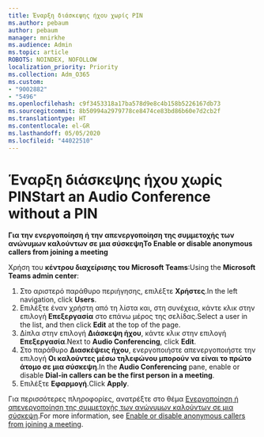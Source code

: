 ```yaml
---
title: Έναρξη διάσκεψης ήχου χωρίς PIN
ms.author: pebaum
author: pebaum
manager: mnirkhe
ms.audience: Admin
ms.topic: article
ROBOTS: NOINDEX, NOFOLLOW
localization_priority: Priority
ms.collection: Adm_O365
ms.custom:
- "9002882"
- "5496"
ms.openlocfilehash: c9f3453318a17ba578d9e8c4b158b5226167db73
ms.sourcegitcommit: 8b50994a2979778ce8474ce83bd86b60e7d2cb2f
ms.translationtype: HT
ms.contentlocale: el-GR
ms.lasthandoff: 05/05/2020
ms.locfileid: "44022510"
---
```

# <a name="start-an-audio-conference-without-a-pin"></a><span data-ttu-id="2bec8-102">Έναρξη διάσκεψης ήχου χωρίς PIN</span><span class="sxs-lookup"><span data-stu-id="2bec8-102">Start an Audio Conference without a PIN</span></span>

<span data-ttu-id="2bec8-103">**Για την ενεργοποίηση ή την απενεργοποίηση της συμμετοχής των ανώνυμων καλούντων σε μια σύσκεψη**</span><span class="sxs-lookup"><span data-stu-id="2bec8-103">**To Enable or disable anonymous callers from joining a meeting**</span></span>

<span data-ttu-id="2bec8-104">Χρήση του **κέντρου διαχείρισης του Microsoft Teams**:</span><span class="sxs-lookup"><span data-stu-id="2bec8-104">Using the **Microsoft Teams admin center**:</span></span>

1. <span data-ttu-id="2bec8-105">Στο αριστερό παράθυρο περιήγησης, επιλέξτε **Χρήστες**.</span><span class="sxs-lookup"><span data-stu-id="2bec8-105">In the left navigation, click **Users**.</span></span>
2. <span data-ttu-id="2bec8-106">Επιλέξτε έναν χρήστη από τη λίστα και, στη συνέχεια, κάντε κλικ στην επιλογή **Επεξεργασία** στο επάνω μέρος της σελίδας.</span><span class="sxs-lookup"><span data-stu-id="2bec8-106">Select a user in the list, and then click **Edit** at the top of the page.</span></span>
3. <span data-ttu-id="2bec8-107">Δίπλα στην επιλογή **Διάσκεψη ήχου**, κάντε κλικ στην επιλογή **Επεξεργασία**.</span><span class="sxs-lookup"><span data-stu-id="2bec8-107">Next to **Audio Conferencing**, click **Edit**.</span></span>
4. <span data-ttu-id="2bec8-108">Στο παράθυρο **Διασκέψεις ήχου**, ενεργοποιήστε απενεργοποιήστε την επιλογή **Οι καλούντες μέσω τηλεφώνου μπορούν να είναι το πρώτο άτομο σε μια σύσκεψη**.</span><span class="sxs-lookup"><span data-stu-id="2bec8-108">In the **Audio Conferencing** pane, enable or disable **Dial-in callers can be the first person in a meeting**.</span></span>
5. <span data-ttu-id="2bec8-109">Επιλέξτε **Εφαρμογή**.</span><span class="sxs-lookup"><span data-stu-id="2bec8-109">Click **Apply**.</span></span>

<span data-ttu-id="2bec8-110">Για περισσότερες πληροφορίες, ανατρέξτε στο θέμα [Ενεργοποίηση ή απενεργοποίηση της συμμετοχής των ανώνυμων καλούντων σε μια σύσκεψη](https://docs.microsoft.com/microsoftteams/start-an-audio-conference-over-the-phone-without-a-pin-in-teams).</span><span class="sxs-lookup"><span data-stu-id="2bec8-110">For more information, see [Enable or disable anonymous callers from joining a meeting](https://docs.microsoft.com/microsoftteams/start-an-audio-conference-over-the-phone-without-a-pin-in-teams).</span></span>
